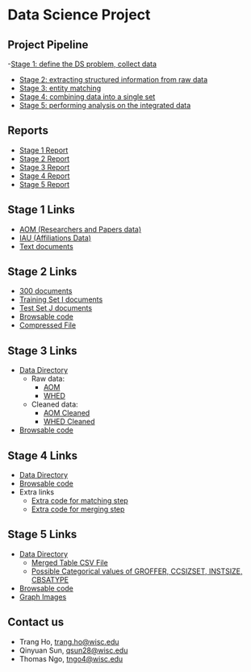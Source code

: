 # Data Science Project

## Project Pipeline
     
   -[Stage 1: define the DS problem, collect data](https://sites.google.com/site/anhaidgroup/courses/cs-838-spring-2017/project-description/stage-1)
   - [Stage 2: extracting structured information from raw data](https://sites.google.com/site/anhaidgroup/courses/cs-838-spring-2017/project-description/stage-2)
   - [Stage 3: entity matching](https://sites.google.com/site/anhaidgroup/courses/cs-838-spring-2017/project-description/stage-3)
   - [Stage 4: combining data into a single set](https://sites.google.com/site/anhaidgroup/courses/cs-838-spring-2017/project-description/stage-4)
   - [Stage 5: performing analysis on the integrated data](https://sites.google.com/site/anhaidgroup/courses/cs-838-spring-2017/project-description/stage-5)



## Reports

- [Stage 1 Report](https://github.com/TrangHo/cs838-spring2017/raw/master/reports/Stage1Report.pdf)
- [Stage 2 Report](https://github.com/TrangHo/cs838-spring2017/raw/master/reports/Stage%202%20Report.pdf)
- [Stage 3 Report](https://github.com/TrangHo/cs838-spring2017/tree/master/reports/Stage%203%20Report.pdf)
- [Stage 4 Report](https://github.com/TrangHo/cs838-spring2017/raw/master/reports/Stage%204%20Report.pdf)
- [Stage 5 Report](https://github.com/TrangHo/cs838-spring2017/raw/master/reports/Stage%205%20Report.pdf)

## Stage 1 Links

- [AOM (Researchers and Papers data)](https://github.com/TrangHo/cs838-spring2017/tree/master/dataset/AOM)
- [IAU (Affiliations Data)](https://github.com/TrangHo/cs838-spring2017/tree/master/dataset/IAU)
- [Text documents](https://github.com/TrangHo/cs838-spring2017/tree/master/dataset/text_documents)

## Stage 2 Links

- [300 documents](https://github.com/TrangHo/cs838-code/tree/master/texts)
- [Training Set I documents](https://github.com/TrangHo/cs838-code/tree/master/train-texts)
- [Test Set J documents](https://github.com/TrangHo/cs838-code/tree/master/test-texts)
- [Browsable code](https://github.com/TrangHo/cs838-code/tree/master/src)
- [Compressed File](https://github.com/TrangHo/cs838-spring2017/raw/master/cs838-stage2.zip)

## Stage 3 Links

- [Data Directory](https://github.com/TrangHo/cs838-spring2017/tree/master/stage3/csv_files)
  - Raw data:
    - [AOM](https://github.com/TrangHo/cs838-spring2017/blob/master/stage3/csv_files/_aom.csv)
    - [WHED](https://github.com/TrangHo/cs838-spring2017/blob/master/stage3/csv_files/_whed.csv)
  - Cleaned data:
    - [AOM Cleaned](https://github.com/TrangHo/cs838-spring2017/blob/master/stage3/csv_files/_aom_cleaned.csv)
    - [WHED Cleaned](https://github.com/TrangHo/cs838-spring2017/blob/master/stage3/csv_files/_whed_cleaned.csv)
- [Browsable code](https://github.com/TrangHo/cs838-spring2017/tree/master/stage3/src)

## Stage 4 Links
- [Data Directory](https://github.com/TrangHo/cs838-spring2017/tree/master/stage4/csv_files)
- [Browsable code](https://github.com/TrangHo/cs838-spring2017/tree/master/stage4/src)
- Extra links
  - [Extra code for matching step](https://github.com/TrangHo/cs838-spring2017/tree/master/stage4/1_rematch)
  - [Extra code for merging step](https://github.com/TrangHo/cs838-spring2017/tree/master/stage4/2_merge)

## Stage 5 Links
- [Data Directory](https://github.com/TrangHo/cs838-spring2017/tree/master/stage5/data)
  - [Merged Table CSV File](https://github.com/TrangHo/cs838-spring2017/raw/master/stage5/data/_aom_mapped_v2.csv)
  - [Possible Categorical values of GROFFER, CCSIZSET, INSTSIZE, CBSATYPE](https://github.com/TrangHo/cs838-spring2017/blob/master/stage5/data/ipeds_variable%20details.xlsx)
- [Browsable code](https://github.com/TrangHo/cs838-spring2017/tree/master/stage5/src)
- [Graph Images](https://github.com/TrangHo/cs838-spring2017/tree/master/stage5/graphs)

## Contact us

- Trang Ho, [trang.ho@wisc.edu](mailto:trang.ho@wisc.edu)
- Qinyuan Sun, [qsun28@wisc.edu](mailto:qsun28@wisc.edu)
- Thomas Ngo, [tngo4@wisc.edu](mailto:tngo4@wisc.edu)
